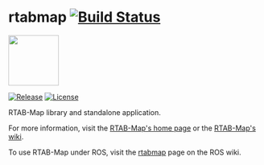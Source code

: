 rtabmap [![Build Status](https://travis-ci.org/introlab/rtabmap.svg?branch=master)](https://travis-ci.org/introlab/rtabmap)
=======

<a href="http://introlab.github.io/rtabmap"><img src="https://raw.githubusercontent.com/introlab/rtabmap/master/guilib/src/images/RTAB-Map.png" align="center" height="100">

[![Release][release-image]][releases]
[![License][license-image]][license]

[release-image]: https://img.shields.io/badge/release-0.13.0-green.svg?style=flat
[releases]: https://github.com/introlab/rtabmap/releases

[license-image]: https://img.shields.io/badge/license-BSD-green.svg?style=flat
[license]: https://github.com/introlab/rtabmap/blob/master/LICENSE

RTAB-Map library and standalone application.

For more information, visit the [RTAB-Map's home page](http://introlab.github.io/rtabmap) or the [RTAB-Map's wiki](https://github.com/introlab/rtabmap/wiki).

To use RTAB-Map under ROS, visit the [rtabmap](http://wiki.ros.org/rtabmap) page on the ROS wiki.
